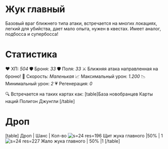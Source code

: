 # Жук главный
Базовый враг ближнего типа атаки, встречается на многих локациях, легкий для убийства, дает мало опыта, нужен в квестах. Имеет аналог, подбосса и супербосса!
# Cтатистика
❤ ХП: *504*
🛡 Броня: *33*
🛡 Поля: *33*
⚔ Ближняя атака направленная на броню!
🏃 Скорость: *Маленькая*
📈 Максимальный урон: *1.200*
📉 Минимальный урон: *2*
💗 Регенерация: *0*

🔍 Встречается на таких картах как:
[table]База новобранцев
Карты наций
Полигон
Джунгли
[/table]
# Дроп
[table] Дроп | Шанс | Кол-во
![s=24 res=196]() Щит жука главного |50% | 1
![s=24 res=227]() Жало жука главного | 50% |1
[/table]
